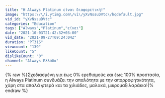 ```yaml
---
title: "Η Always Platinum είναι διαφορετική!"
image: "https:\/\/i.ytimg.com\/vi\/yXvNssuDVtc\/hqdefault.jpg"
vid_id: "yXvNssuDVtc"
categories: "Education"
tags: ["Always","Platinum","είναι"]
date: "2021-10-03T21:42:32+03:00"
vid_date: "2021-09-27T09:24:04Z"
duration: "PT31S"
viewcount: "139"
likeCount: "5"
dislikeCount: "0"
channel: "Always Ελλάδα"
---
```

{% raw %}Σχεδιασμένη για έως 0% ερεθισμούς και έως 100% προστασία, η Always Platinum συνδυάζει την απαλότητα με την απορροφητικότητα, χάρη στα απαλά φτερά και τα χιλιάδες, μαλακά, μικρομαξιλαράκια!{% endraw %}
